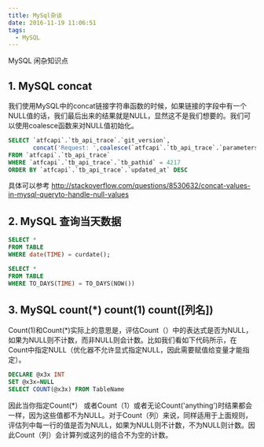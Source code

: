 ```yaml
---
title: MySql杂谈
date: 2016-11-19 11:06:51
tags:
  - MySQL
---
```

MySQL 闲杂知识点

## 1. MySQL concat

我们使用MySQL中的concat链接字符串函数的时候，如果链接的字段中有一个NULL值的话，我们最后出来的结果就是NULL，显然这不是我们想要的。我们可以使用coalesce函数来对NULL值初始化。

```sql
SELECT `atfcapi`.`tb_api_trace`.`git_version`,
       concat('Request: ',coalesce(`atfcapi`.`tb_api_trace`.`parameters_change_list`,''),'\nResponse: ',coalesce(`atfcapi`.`tb_api_trace`.`responses_change_list`,'')) AS `change`
FROM `atfcapi`.`tb_api_trace`
WHERE `atfcapi`.`tb_api_trace`.`tb_pathid` = 4217
ORDER BY `atfcapi`.`tb_api_trace`.`updated_at` DESC
```
具体可以参考 http://stackoverflow.com/questions/8530632/concat-values-in-mysql-queryto-handle-null-values

## 2. MySQL 查询当天数据

```sql
SELECT *
FROM TABLE
WHERE date(TIME) = curdate();
```

```sql
SELECT *
FROM TABLE
WHERE TO_DAYS(TIME) = TO_DAYS(NOW())
```
## 3. MySQL count(\*) count(1) count([列名])

Count(1)和Count(\*)实际上的意思是，评估Count（）中的表达式是否为NULL，如果为NULL则不计数，而非NULL则会计数。比如我们看如下代码所示，在Count中指定NULL（优化器不允许显式指定NULL，因此需要赋值给变量才能指定）。

```sql
DECLARE @x3x INT
SET @x3x=NULL
SELECT COUNT(@x3x) FROM TableName
```
因此当你指定Count(\*） 或者Count（1）或者无论Count('anything')时结果都会一样，因为这些值都不为NULL。对于Count（列）来说，同样适用于上面规则，评估列中每一行的值是否为NULL，如果为NULL则不计数，不为NULL则计数。因此Count（列）会计算列或这列的组合不为空的计数。
